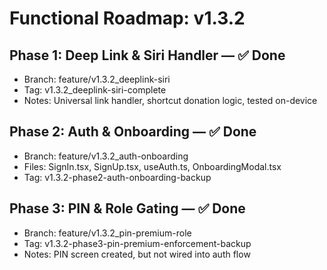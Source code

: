 # Functional Roadmap: v1.3.2

## Phase 1: Deep Link & Siri Handler — ✅ Done

- Branch: feature/v1.3.2_deeplink-siri
- Tag: v1.3.2_deeplink-siri-complete
- Notes: Universal link handler, shortcut donation logic, tested on-device

## Phase 2: Auth & Onboarding — ✅ Done

- Branch: feature/v1.3.2_auth-onboarding
- Files: SignIn.tsx, SignUp.tsx, useAuth.ts, OnboardingModal.tsx
- Tag: v1.3.2-phase2-auth-onboarding-backup

## Phase 3: PIN & Role Gating — ✅ Done

- Branch: feature/v1.3.2_pin-premium-role
- Tag: v1.3.2-phase3-pin-premium-enforcement-backup
- Notes: PIN screen created, but not wired into auth flow

